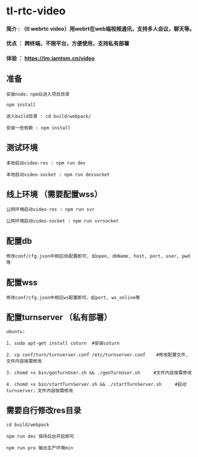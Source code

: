 # tl-rtc-video

#### 简介 : （tl webrtc video）用webrt在web端视频通讯，支持多人会议，聊天等。
#### 优点 ： 跨终端，不限平台，方便使用，支持私有部署
#### 体验 ： https://im.iamtsm.cn/video

## 准备

    安装node，npm后进入项目目录

    npm install

    进入build目录 : cd build/webpack/  

    安装一些依赖 : npm install

## 测试环境 

    本地启动video-res : npm run dev

    本地启动video-socket : npm run devsocket

## 线上环境 （需要配置wss）

    公网环境启动video-res : npm run svr 

    公网环境启动video-socket : npm run svrsocket


## 配置db

    修改conf/cfg.json中相应db配置即可, 如open, dbName, host, port, user, pwd 等


## 配置wss

    修改conf/cfg.json中相应ws配置即可，如port, ws_online等


## 配置turnserver （私有部署）

    ubuntu:

    1. sudo apt-get install coturn  #安装coturn 

    2. cp conf/turn/turnserver.conf /etc/turnserver.conf    #修改配置文件, 文件内容按需修改

    3. chomd +x bin/genTurnUser.sh && ./genTurnUser.sh     #文件内容按需修改

    4. chomd +x bin/startTurnServer.sh && ./startTurnServer.sh     #启动turnserver，文件内容按需修改


## 需要自行修改res目录

    cd build/webpack 

    npm run dev 保持后台开启即可

    npm run pro 输出生产环境min